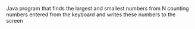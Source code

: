 Java program that finds the largest and smallest numbers from N counting numbers entered from the keyboard and writes these numbers to the screen

